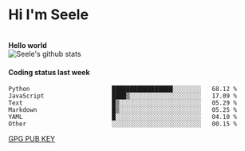 <h1>Hi I'm Seele</h1>
<br>
<b> Hello world</b>
<br>
<img src="https://github-readme-stats-eight-jade.vercel.app/api?username=Seele0oO&show_icons=true&icon_color=0366d6&bg_color=ffffff&hide_title=true&hide=contribs&include_all_commits=true" alt="Seele's github stats"/>
<br>

<h4>Coding status last week </h4>

<!--START_SECTION:waka-->

```text
Python                       █████████████████░░░░░░░░   68.12 %
JavaScript                   ████▒░░░░░░░░░░░░░░░░░░░░   17.09 %
Text                         █▒░░░░░░░░░░░░░░░░░░░░░░░   05.29 %
Markdown                     █▒░░░░░░░░░░░░░░░░░░░░░░░   05.25 %
YAML                         █░░░░░░░░░░░░░░░░░░░░░░░░   04.10 %
Other                        ░░░░░░░░░░░░░░░░░░░░░░░░░   00.15 %
```

<!--END_SECTION:waka-->



[GPG PUB KEY](https://keys.openpgp.org/vks/v1/by-fingerprint/3FCE91BF5B9666B55B67213C4C57B7824A5B6680)

